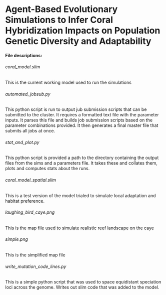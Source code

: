 # Agent-Based Evolutionary Simulations to Infer Coral Hybridization Impacts on Population Genetic Diversity and Adaptability




#### File descriptions:

###### coral_model.slim
This is the current working model used to run the simulations

###### automated_jobsub.py
This python script is run to output jub submission scripts that can be submitted to the cluster. It requires a formatted text file with the parameter inputs. It parses this file and builds job submission scripts based on the parameter combinations provided. It then generates a final master file that submits all jobs at once. 

###### stat_and_plot.py
This python script is provided a path to the directory containing the output files from the sims and a parameters file. It takes these and collates them, plots and computes stats about the runs.

###### coral_model_spatial.slim
This is a test version of the model trialed to simulate local adaptation and habitat preference. 

###### laughing_bird_caye.png
This is the map file used to simulate realistic reef landscape on the caye

###### simple.png
This is the simplified map file

###### write_mutation_code_lines.py
This is a simple python script that was used to space equidistant speciation loci across the genome. Writes out slim code that was added to the model.
